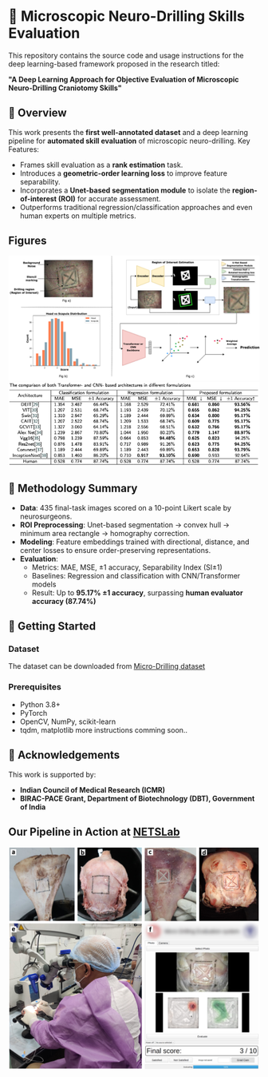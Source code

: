 # 🧠 Microscopic Neuro-Drilling Skills Evaluation

This repository contains the source code and usage instructions for the deep learning-based framework proposed in the research titled:

**"A Deep Learning Approach for Objective Evaluation of Microscopic Neuro-Drilling Craniotomy Skills"**

## 📌 Overview

This work presents the **first well-annotated dataset** and a deep learning pipeline for **automated skill evaluation** of microscopic neuro-drilling.
Key Features:
- Frames skill evaluation as a **rank estimation** task.
- Introduces a **geometric-order learning loss** to improve feature separability.
- Incorporates a **Unet-based segmentation module** to isolate the **region-of-interest (ROI)** for accurate assessment.
- Outperforms traditional regression/classification approaches and even human experts on multiple metrics.

## Figures
<img src="images/fig2_clean.png" alt="Pipeline Diagram"/>
<img src="images/fig4.png" alt="Table"/>

## 🧪 Methodology Summary

- **Data**: 435 final-task images scored on a 10-point Likert scale by neurosurgeons.
- **ROI Preprocessing**: Unet-based segmentation → convex hull → minimum area rectangle → homography correction.
- **Modeling**: Feature embeddings trained with directional, distance, and center losses to ensure order-preserving representations.
- **Evaluation**:  
  - Metrics: MAE, MSE, ±1 accuracy, Separability Index (SI±1)
  - Baselines: Regression and classification with CNN/Transformer models
  - Result: Up to **95.17% ±1 accuracy**, surpassing **human evaluator accuracy (87.74%)**
 
## 🚀 Getting Started

### Dataset
The dataset can be downloaded from [Micro-Drilling dataset](https://www.aiimsnets.org/research_neurotechnology.asp)


### Prerequisites
- Python 3.8+
- PyTorch
- OpenCV, NumPy, scikit-learn
- tqdm, matplotlib
more instructions comming soon..

## 📌 Acknowledgements

This work is supported by:
- **Indian Council of Medical Research (ICMR)**
- **BIRAC-PACE Grant, Department of Biotechnology (DBT), Government of India**

## Our Pipeline in Action at [NETSLab](https://www.aiimsnets.org/index.asp)
<img src="images/fig1_clean.jpg" alt="Pipeline Diagram"/>
